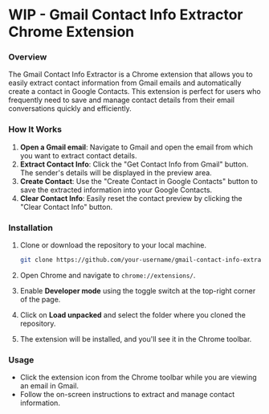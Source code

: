 # **WIP - Gmail Contact Info Extractor Chrome Extension**

### **Overview**
The Gmail Contact Info Extractor is a Chrome extension that allows you to easily extract contact information from Gmail emails and automatically create a contact in Google Contacts. This extension is perfect for users who frequently need to save and manage contact details from their email conversations quickly and efficiently.

### **How It Works**
1. **Open a Gmail email**: Navigate to Gmail and open the email from which you want to extract contact details.
2. **Extract Contact Info**: Click the "Get Contact Info from Gmail" button. The sender's details will be displayed in the preview area.
3. **Create Contact**: Use the "Create Contact in Google Contacts" button to save the extracted information into your Google Contacts.
4. **Clear Contact Info**: Easily reset the contact preview by clicking the "Clear Contact Info" button.

### **Installation**
1. Clone or download the repository to your local machine.

    ```bash
    git clone https://github.com/your-username/gmail-contact-info-extractor.git
    ```

2. Open Chrome and navigate to `chrome://extensions/`.
3. Enable **Developer mode** using the toggle switch at the top-right corner of the page.
4. Click on **Load unpacked** and select the folder where you cloned the repository.
5. The extension will be installed, and you'll see it in the Chrome toolbar.

### **Usage**
- Click the extension icon from the Chrome toolbar while you are viewing an email in Gmail.
- Follow the on-screen instructions to extract and manage contact information.
